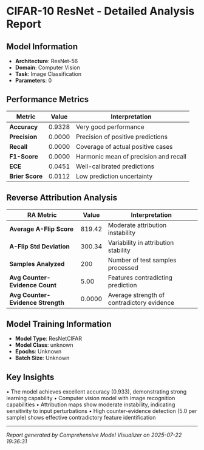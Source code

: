 # CIFAR-10 ResNet - Detailed Analysis Report

## Model Information
- **Architecture**: ResNet-56
- **Domain**: Computer Vision
- **Task**: Image Classification
- **Parameters**: 0

## Performance Metrics
| Metric | Value | Interpretation |
|--------|-------|----------------|
| **Accuracy** | 0.9328 | Very good performance |
| **Precision** | 0.0000 | Precision of positive predictions |
| **Recall** | 0.0000 | Coverage of actual positive cases |
| **F1-Score** | 0.0000 | Harmonic mean of precision and recall |
| **ECE** | 0.0451 | Well-calibrated predictions |
| **Brier Score** | 0.0112 | Low prediction uncertainty |

## Reverse Attribution Analysis
| RA Metric | Value | Interpretation |
|-----------|-------|----------------|
| **Average A-Flip Score** | 819.42 | Moderate attribution instability |
| **A-Flip Std Deviation** | 300.34 | Variability in attribution stability |
| **Samples Analyzed** | 200 | Number of test samples processed |
| **Avg Counter-Evidence Count** | 5.00 | Features contradicting prediction |
| **Avg Counter-Evidence Strength** | 0.0000 | Average strength of contradictory evidence |

## Model Training Information
- **Model Type**: ResNetCIFAR
- **Model Class**: unknown
- **Epochs**: Unknown
- **Batch Size**: Unknown

## Key Insights
• The model achieves excellent accuracy (0.933), demonstrating strong learning capability
• Computer vision model with image recognition capabilities
• Attribution maps show moderate instability, indicating sensitivity to input perturbations
• High counter-evidence detection (5.0 per sample) shows effective contradictory feature identification

---
*Report generated by Comprehensive Model Visualizer on 2025-07-22 19:36:31*
